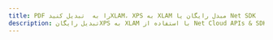 ---title: PDF را به  تبدیل کنیدXLAM، XPS به XLAM مبدل رایگان یا Net SDKdescription: تبدیل رایگانXPS به XLAM با استفاده از Net Cloud APIs & SDK همچنین اسناد PDF را در Cloud ایجاد، ویرایش و رندر کنید.---